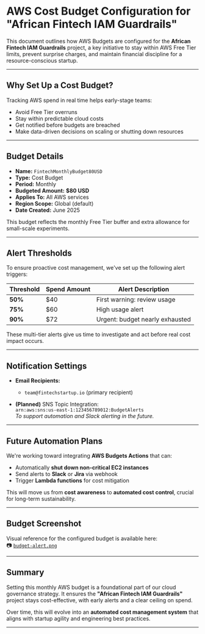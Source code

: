#  AWS Cost Budget Configuration for "African Fintech IAM Guardrails"

This document outlines how AWS Budgets are configured for the **African Fintech IAM Guardrails** project, a key initiative to stay within AWS Free Tier limits, prevent surprise charges, and maintain financial discipline for a resource-conscious startup.

---

##  Why Set Up a Cost Budget?

Tracking AWS spend in real time helps early-stage teams:

- Avoid Free Tier overruns  
- Stay within predictable cloud costs  
- Get notified before budgets are breached  
- Make data-driven decisions on scaling or shutting down resources

---

##  Budget Details

- **Name:** `FintechMonthlyBudget80USD`  
- **Type:** Cost Budget  
- **Period:** Monthly  
- **Budgeted Amount:** **$80 USD**  
- **Applies To:** All AWS services  
- **Region Scope:** Global (default)  
- **Date Created:** June 2025  

This budget reflects the monthly Free Tier buffer and extra allowance for small-scale experiments.

---

##  Alert Thresholds

To ensure proactive cost management, we've set up the following alert triggers:

| Threshold | Spend Amount | Alert Description            |
|-----------|--------------|------------------------------|
| **50%**   | $40          | First warning: review usage  |
| **75%**   | $60          | High usage alert             |
| **90%**   | $72          | Urgent: budget nearly exhausted |

These multi-tier alerts give us time to investigate and act before real cost impact occurs.

---

##  Notification Settings

- **Email Recipients:**  
  - `team@fintechstartup.io` (primary recipient)

- **(Planned)** SNS Topic Integration:  
  `arn:aws:sns:us-east-1:123456789012:BudgetAlerts`  
  *To support automation and Slack alerting in the future.*

---

##  Future Automation Plans

We're working toward integrating **AWS Budgets Actions** that can:

- Automatically **shut down non-critical EC2 instances**  
- Send alerts to **Slack** or **Jira** via webhook  
- Trigger **Lambda functions** for cost mitigation  

This will move us from **cost awareness** to **automated cost control**, crucial for long-term sustainability.

---

##  Budget Screenshot

Visual reference for the configured budget is available here:  
📷 [`budget-alert.png`](./screenshots/budget-alert.png)

---

##  Summary

Setting this monthly AWS budget is a foundational part of our cloud governance strategy. It ensures the **"African Fintech IAM Guardrails"** project stays cost-effective, with early alerts and a clear ceiling on spend.  

Over time, this will evolve into an **automated cost management system** that aligns with startup agility and engineering best practices.

---

